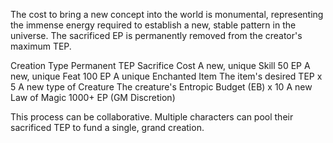 The cost to bring a new concept into the world is monumental, representing the immense energy required to establish a new, stable pattern in the universe. The sacrificed EP is permanently removed from the creator's maximum TEP.

Creation Type	Permanent TEP Sacrifice Cost
A new, unique Skill	50 EP
A new, unique Feat	100 EP
A unique Enchanted Item	The item's desired TEP x 5
A new type of Creature	The creature's Entropic Budget (EB) x 10
A new Law of Magic	1000+ EP (GM Discretion)

This process can be collaborative. Multiple characters can pool their sacrificed TEP to fund a single, grand creation.